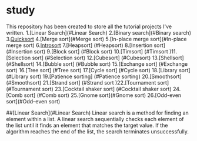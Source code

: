# study
This repository has been created to store all the tutorial projects I've written.
1.[Linear Search](#Linear Search)
2.[Binary search](#Binary search)
3.[Quicksort](#Quicksort)
4.[Merge sort](#Merge sort) 
5.[In-place merge sort](#In-place merge sort)
6.[Introsort](#Introsort)
7.[Heapsort] (#Heapsort)
8.[Insertion sort] (#Insertion sort)
9.[Block sort] (#Block sort)
10.[Timsort] (#Timsort
)11.[Selection sort] (#Selection sort)
12.[Cubesort] (#Cubesort)
13.[Shellsort] (#Shellsort)
14.[Bubble sort] (#Bubble sort)
15.[Exchange sort] (#Exchange sort)
16.[Tree sort] (#Tree sort)
17.[Cycle sort] (#Cycle sort)
18.[Library sort] (#Library sort)
19.[Patience sorting] (#Patience sorting)
20.[Smoothsort] (#Smoothsort)
21.[Strand sort] (#Strand sort
)22.[Tournament sort] (#Tournament sort)
23.[Cocktail shaker sort] (#Cocktail shaker sort)
24.[Comb sort] (#Comb sort)
25.[Gnome sort](#Gnome sort)
26.[Odd-even sort](#Odd–even sort)

##[Linear Search](#Linear Search)
    Linear search is a method for finding an element within a list. A linear search sequentially checks each element of the list until it finds an element that matches the target value. If the algorithm reaches the end of the list, the search terminates unsuccessfully.
